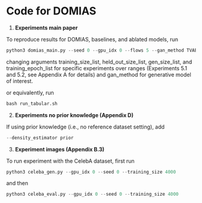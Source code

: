 # Code for DOMIAS

1. **Experiments main paper**

To reproduce results for DOMIAS, baselines, and ablated models, run
```python
python3 domias_main.py --seed 0 --gpu_idx 0 --flows 5 --gan_method TVAE --dataset housing --training_size_list 30 50 100 300 500 1000 --held_out_size_list 10000 --gen_size_list 10000 --training_epoch_list 2000
```
changing arguments training_size_list, held_out_size_list, gen_size_list, and training_epoch_list for specific experiments over ranges (Experiments 5.1 and 5.2, see Appendix A for details) and gan_method for generative model of interest.

or equivalently, run 
```python
bash run_tabular.sh
```

2. **Experiments no prior knowledge (Appendix D)**

If using prior knowledge (i.e., no reference dataset setting), add
```python
--density_estimator prior
```

3. **Experiment images (Appendix B.3)**

To run experiment with the CelebA dataset, first run 
```python
python3 celeba_gen.py --gpu_idx 0 --seed 0 --training_size 4000
```
and then
```python
python3 celeba_eval.py --gpu_idx 0 --seed 0 --training_size 4000
```
